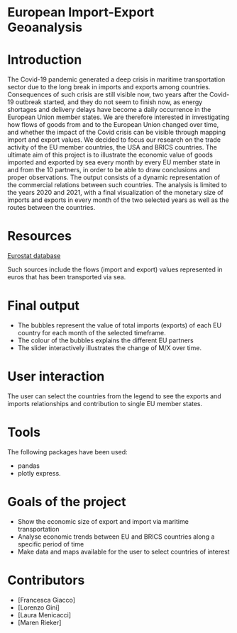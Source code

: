 # European Import-Export Geoanalysis

# Introduction
The Covid-19 pandemic generated a deep crisis in maritime transportation sector due to the long break in imports and exports among countries. Consequences of such crisis are still visible now, two years after the Covid-19 outbreak started, and they do not seem to finish now, as energy shortages and delivery delays have become a daily occurrence in the European Union member states. 
We are therefore interested in investigating how flows of goods from and to the European Union changed over time, and whether the impact of the Covid crisis can be visible through mapping import and export values. We decided to focus our research on the trade activity of the EU member countries, the USA and BRICS countries.
The ultimate aim of this project is to illustrate the economic value of goods imported and exported by sea every month by every EU member state in and from the 10 partners, in order to be able to draw conclusions and proper observations. 
The output consists of a dynamic representation of the commercial relations between such countries. The analysis is limited to the years 2020 and 2021, with a final visualization of the monetary size of imports and exports in every month of the two selected years as well as the routes between the countries.

# Resources
[Eurostat database](https://ec.europa.eu/eurostat/web/transport/data/database)

Such sources include the flows (import and export) values represented in euros that has been transported via sea. 

# Final output
 - The bubbles represent the value of total imports (exports) of each EU country for each month of the selected timeframe. 
 - The colour of the bubbles explains the different EU partners 
 - The slider interactively illustrates the change of M/X over time. 

# User interaction
The user can select the countries from the legend to see the exports and imports relationships and contribution to single EU member states.

# Tools
The following packages have been used: 
 - pandas
 - plotly express.

# Goals of the project
 - Show the economic size of export and import via maritime transportation 
 - Analyse economic trends between EU and BRICS countries along a specific period of time
 - Make data and maps available for the user to select countries of interest 

# Contributors
 - [Francesca Giacco]
 - [Lorenzo Gini]
 - [Laura Menicacci]
 - [Maren Rieker]
